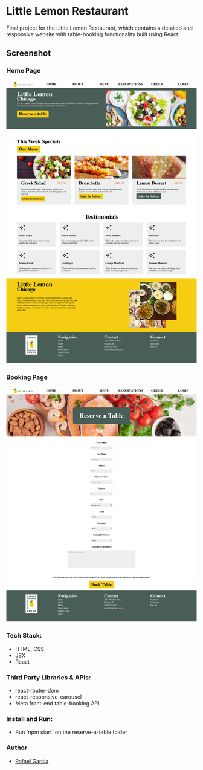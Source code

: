 # Little Lemon Restaurant

Final project for the Little Lemon Restaurant, which contains a detailed and responsive website with table-booking functionality built using React.

## Screenshot

### Home Page

![Screenshot](./homepage.png)

### Booking Page

![Screenshot](./reservation.png)

### Tech Stack:

- HTML, CSS
- JSX
- React

### Third Party Libraries & APIs:

- react-router-dom
- react-responsive-carousel
- Meta front-end table-booking API

### Install and Run:

- Run 'npm start' on the reserve-a-table folder

### Author

- [Rafael Garcia](https://github.com/rafaellevis07)
